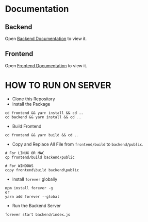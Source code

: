 # Documentation
## Backend
Open [Backend Documentation](/backend/README.md) to view it.

## Frontend
Open [Frontend Documentation](/frontend/README.md) to view it.

# HOW TO RUN ON SERVER
- Clone this Repository
- Install the Package
```
cd frontend && yarn install && cd ..
cd backend && yarn install && cd ..
```
- Build Frontend
```
cd frontend && yarn build && cd ..
```
- Copy and Replace All File
from `frontend/build` to `backend/public`.

```
# For LINUX OR MAC
cp frontend/build backend/public

# For WINDOWS
copy frontend\build backend\public
```
- Install `forever` globally
```
npm install forever -g
or 
yarn add forever --global
```
- Run  the Backend Server
```
forever start backend/index.js
```